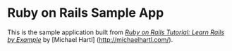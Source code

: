 # Ruby on Rails Sample App

This is the sample application built from
[*Ruby on Rails Tutorial: Learn Rails by Example*](http://railstutorial.org/)
by [Michael Hartl] (http://michaelhartl.com/).

